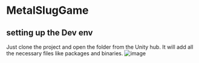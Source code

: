 ﻿# MetalSlugGame


## setting up the Dev env
Just clone the project and open the folder from the Unity hub. It will add all the necessary files like packages and binaries.
![image](https://github.com/user-attachments/assets/d8907a52-791a-42c4-b072-d8c0d9223f98)
